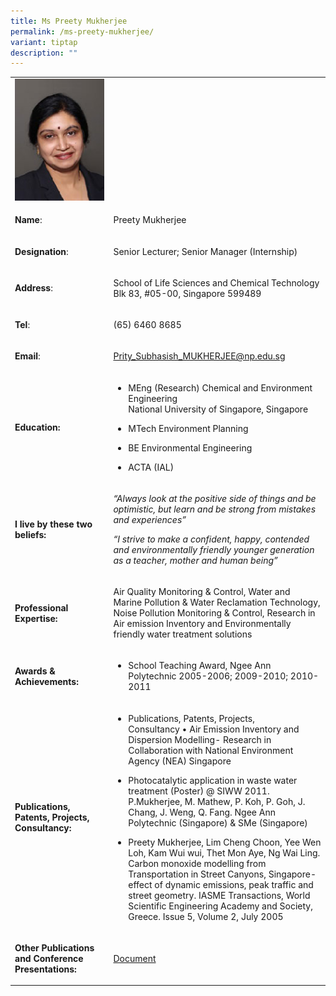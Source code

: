 ```yaml
---
title: Ms Preety Mukherjee
permalink: /ms-preety-mukherjee/
variant: tiptap
description: ""
---
```

<table style="minWidth: 50px">
<colgroup>
<col>
<col>
</colgroup>
<tbody>
<tr>
<td rowspan="1" colspan="1">
<div class="isomer-image-wrapper">
<img style="width: 100%" height="auto" width="100%" alt="Preety Mukherjee" src="/images/LSCT/Preety_Subhasish.jpg">
</div>
</td>
<td rowspan="1" colspan="1">
<p></p>
</td>
</tr>
<tr>
<td rowspan="1" colspan="1">
<p><strong>Name</strong>:&nbsp;&nbsp;&nbsp;&nbsp;&nbsp;&nbsp;&nbsp;&nbsp;&nbsp;&nbsp;&nbsp;&nbsp;&nbsp;&nbsp;&nbsp;&nbsp;&nbsp;&nbsp;&nbsp;&nbsp;&nbsp;&nbsp;&nbsp;&nbsp;&nbsp;</p>
</td>
<td rowspan="1" colspan="1">
<p>​Preety Mukherjee</p>
</td>
</tr>
<tr>
<td rowspan="1" colspan="1">
<p>​<strong>Designation</strong>:</p>
</td>
<td rowspan="1" colspan="1">
<p>​Senior Lecturer; Senior Manager (Internship)</p>
</td>
</tr>
<tr>
<td rowspan="1" colspan="1">
<p><strong>Address</strong>: ​</p>
</td>
<td rowspan="1" colspan="1">
<p>School of Life Sciences and Chemical Technology
<br>Blk 83, #05-00, Singapore 599489​</p>
</td>
</tr>
<tr>
<td rowspan="1" colspan="1">
<p><strong>Tel</strong>: &nbsp;&nbsp;&nbsp; ​</p>
</td>
<td rowspan="1" colspan="1">
<p>(65) 6460 8685</p>
</td>
</tr>
<tr>
<td rowspan="1" colspan="1">
<p><strong>Email</strong>: ​</p>
</td>
<td rowspan="1" colspan="1">
<p><a href="mailto:Prity_Subhasish_MUKHERJEE@np.edu.sg" rel="noopener noreferrer nofollow" target="_blank">Prity_Subhasish_MUKHERJEE@np.edu.sg</a>
</p>
</td>
</tr>
<tr>
<td rowspan="1" colspan="1">
<p><strong>Education:</strong>
</p>
</td>
<td rowspan="1" colspan="1">
<ul data-tight="true" class="tight">
<li>
<p>MEng (Research) Chemical and Environment Engineering&nbsp;
<br>National University of Singapore, Singapore</p>
</li>
<li>
<p>MTech Environment Planning</p>
</li>
<li>
<p>BE Environmental Engineering</p>
</li>
<li>
<p>​ACTA (IAL)</p>
</li>
</ul>
</td>
</tr>
<tr>
<td rowspan="1" colspan="1">
<p><strong>I live by these two beliefs:</strong>
</p>
</td>
<td rowspan="1" colspan="1">
<p><em>“Always look at the positive side of things and be optimistic, but learn and be strong from mistakes and experiences”</em>
</p>
<p><em>“I strive to make a confident, happy, contended and environmentally friendly younger generation as a teacher, mother and human being”</em>
</p>
</td>
</tr>
<tr>
<td rowspan="1" colspan="1">
<p><strong>Professional Expertise​:</strong>
</p>
</td>
<td rowspan="1" colspan="1">
<p>Air Quality Monitoring &amp; Control, Water and Marine Pollution &amp;
Water Reclamation Technology, Noise Pollution Monitoring &amp; Control,
Research in Air emission Inventory and Environmentally friendly water treatment
solutions</p>
</td>
</tr>
<tr>
<td rowspan="1" colspan="1">
<p><strong>Awards &amp; Achievements​:</strong>
</p>
</td>
<td rowspan="1" colspan="1">
<ul data-tight="true" class="tight">
<li>
<p>​School Teaching Award, Ngee Ann Polytechnic 2005-2006; 2009-2010; 2010-2011</p>
</li>
</ul>
</td>
</tr>
<tr>
<td rowspan="1" colspan="1">
<p><strong>Publications, Patents, Projects, Consultancy:</strong>
</p>
</td>
<td rowspan="1" colspan="1">
<ul data-tight="true" class="tight">
<li>
<p>Publications, Patents, Projects, Consultancy&nbsp;•&nbsp;Air Emission
Inventory and Dispersion Modelling- Research in Collaboration with National
Environment Agency (NEA) Singapore</p>
</li>
<li>
<p>Photocatalytic application in waste water treatment (Poster) @ SIWW 2011.
P.Mukherjee, M. Mathew, P. Koh, P. Goh, J. Chang, J. Weng, Q. Fang. Ngee
Ann Polytechnic (Singapore) &amp; SMe (Singapore)</p>
</li>
<li>
<p>Preety Mukherjee, Lim Cheng Choon, Yee Wen Loh, Kam Wui wui, Thet Mon
Aye, Ng Wai Ling. Carbon monoxide modelling from Transportation in Street
Canyons, Singapore- effect of dynamic emissions, peak traffic and street
geometry. IASME Transactions, World Scientific Engineering Academy and
Society, Greece. Issue 5, Volume 2, July 2005</p>
</li>
</ul>
</td>
</tr>
<tr>
<td rowspan="1" colspan="1">
<p><strong>Other Publications and Conference Presentations:</strong>
</p>
</td>
<td rowspan="1" colspan="1">
<p><a href="/files/LSCT/OtherPublications_Prity.pdf" rel="noopener noreferrer nofollow" target="_blank">Document</a>
</p>
</td>
</tr>
</tbody>
</table>
<p></p>